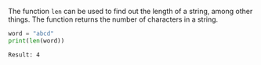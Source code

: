 The function `len` can be used to find out the length of a string, among other things. The function returns the number of characters in a string.

```python
word = "abcd"
print(len(word))
```
	Result: 4